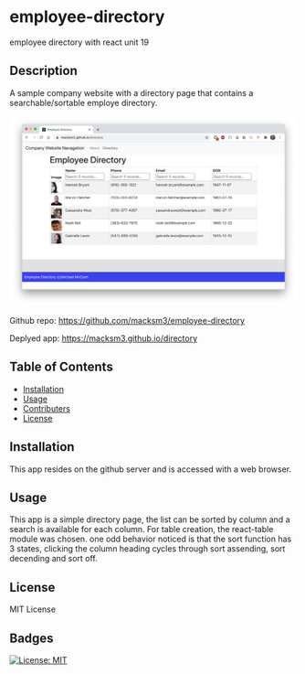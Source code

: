 # employee-directory
employee directory with react unit 19
## Description
A sample company website with a directory page that contains a searchable/sortable employe directory. 

![image](EmployeeDirectoryScreenShot.png "application screen shot")

Github repo: https://github.com/macksm3/employee-directory

Deplyed app: https://macksm3.github.io/directory

## Table of Contents 

* [Installation](#installation)
* [Usage](#usage)
* [Contributers](#contributers)
* [License](#license)

## Installation
This app resides on the github server and is accessed with a web browser.

## Usage
This app is a simple directory page, the list can be sorted by column and a search is available for each column. For table creation, the react-table module was chosen. one odd behavior noticed is that the sort function has 3 states, clicking the column heading cycles through sort assending, sort decending and sort off.


## License
MIT License

## Badges
[![License: MIT](https://img.shields.io/badge/License-MIT-yellow.svg)](https://opensource.org/licenses/MIT)




